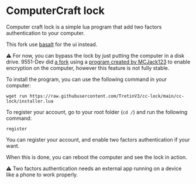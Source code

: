 # ComputerCraft lock

Computer craft lock is a simple lua program that add two factors authentication to your computer.

This fork use [basalt](https://basalt.madefor.cc/) for the ui instead.

:warning: For now, you can bypass the lock by just putting the computer in a disk drive. 9551-Dev did [a fork](https://github.com/9551-Dev/cc-lock) using a [program created by MCJack123](https://gist.github.com/MCJack123/32c56917dc61da336ec0e8ca6aae39f8) to enable encryption on the computer, however this feature is not fully stable.

To install the program, you can use the following command in your computer:

```wget run https://raw.githubusercontent.com/TretinV3/cc-lock/main/cc-lock/installer.lua```

To register your account, go to your root folder (`cd /`) and run the following command:

```register```

You can register your account, and enable two factors authentication if your want.

When this is done, you can reboot the computer and see the lock in action.

:warning: Two factors authentication needs an external app running on a device like a phone to work properly.

